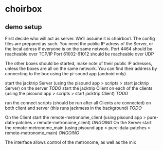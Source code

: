 # choirbox


## demo setup
First decide who will act as server. We'll assume it is choirbox1. The config files are prepared as such.
You need the public IP adress of the Server, or the local adress if everyone is on the same network.
Port 4464 should be reacheable over TCP/IP
Port 61002-61012 should be reacheable over UDP

The other boxes should be started, make note of their public IP adresses, unless the boxes are all on the same network. You can find their address by connecting to the box using the pi-sound app (android only).

start the jacktrip Server  (using the pisound app > scripts > start jacktrip Server) on the server *TODO*
start the jacktrip Client on each of the clients (using the pisound app > scripts > start jacktrip Client) *TODO* 

run the connect scripts (should be run after all Clients are connected) on both client and server (this runs jackmess in the background) *TODO*

On the Client start the remote-metronome_client (using pisound app > pure-data-patches > remote-metronome_client) *ONGOING*
On the Server start the remote-metronome_main (using pisound app > pure-data-patches > remote-metronome_main) *ONGOING*

The interface allows control of the metronome, as well as the mix